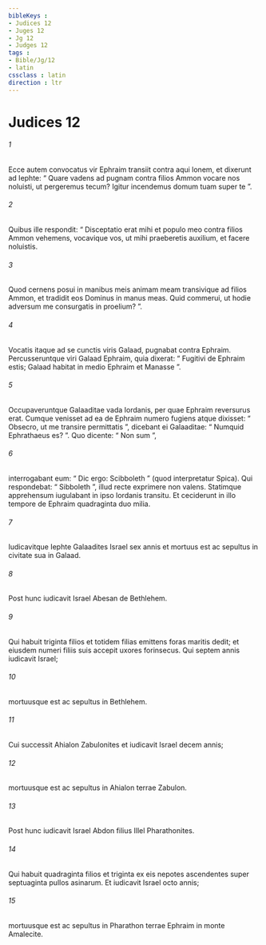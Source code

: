 ```yaml
---
bibleKeys : 
- Judices 12
- Juges 12
- Jg 12
- Judges 12
tags : 
- Bible/Jg/12
- latin
cssclass : latin
direction : ltr
---
```


# Judices 12

###### 1
Ecce autem convocatus vir Ephraim transiit contra aqui lonem, et dixerunt ad Iephte: “ Quare vadens ad pugnam contra filios Ammon vocare nos noluisti, ut pergeremus tecum? Igitur incendemus domum tuam super te ”. 
###### 2
Quibus ille respondit: “ Disceptatio erat mihi et populo meo contra filios Ammon vehemens, vocavique vos, ut mihi praeberetis auxilium, et facere noluistis. 
###### 3
Quod cernens posui in manibus meis animam meam transivique ad filios Ammon, et tradidit eos Dominus in manus meas. Quid commerui, ut hodie adversum me consurgatis in proelium? ”.
###### 4
Vocatis itaque ad se cunctis viris Galaad, pugnabat contra Ephraim. Percusseruntque viri Galaad Ephraim, quia dixerat: “ Fugitivi de Ephraim estis; Galaad habitat in medio Ephraim et Manasse ”. 
###### 5
Occupaveruntque Galaaditae vada Iordanis, per quae Ephraim reversurus erat. Cumque venisset ad ea de Ephraim numero fugiens atque dixisset: “ Obsecro, ut me transire permittatis ”, dicebant ei Galaaditae: “ Numquid Ephrathaeus es? ”. Quo dicente: “ Non sum ”, 
###### 6
interrogabant eum: “ Dic ergo: Scibboleth ” (quod interpretatur Spica). Qui respondebat: “ Sibboleth ”, illud recte exprimere non valens. Statimque apprehensum iugulabant in ipso Iordanis transitu. Et ceciderunt in illo tempore de Ephraim quadraginta duo milia.
###### 7
Iudicavitque Iephte Galaadites Israel sex annis et mortuus est ac sepultus in civitate sua in Galaad.
###### 8
Post hunc iudicavit Israel Abesan de Bethlehem. 
###### 9
Qui habuit triginta filios et totidem filias emittens foras maritis dedit; et eiusdem numeri filiis suis accepit uxores forinsecus. Qui septem annis iudicavit Israel; 
###### 10
mortuusque est ac sepultus in Bethlehem.
###### 11
Cui successit Ahialon Zabulonites et iudicavit Israel decem annis; 
###### 12
mortuusque est ac sepultus in Ahialon terrae Zabulon.
###### 13
Post hunc iudicavit Israel Abdon filius Illel Pharathonites. 
###### 14
Qui habuit quadraginta filios et triginta ex eis nepotes ascendentes super septuaginta pullos asinarum. Et iudicavit Israel octo annis; 
###### 15
mortuusque est ac sepultus in Pharathon terrae Ephraim in monte Amalecite.
